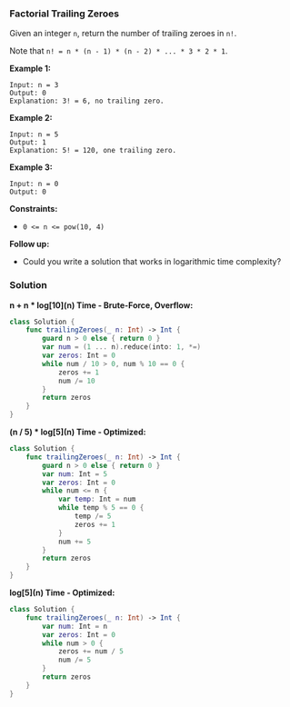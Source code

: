 
### Factorial Trailing Zeroes

Given an integer `n`, return the number of trailing zeroes in `n!`.

Note that `n! = n * (n - 1) * (n - 2) * ... * 3 * 2 * 1`.

__Example 1:__
```
Input: n = 3
Output: 0
Explanation: 3! = 6, no trailing zero.
```
__Example 2:__
```
Input: n = 5
Output: 1
Explanation: 5! = 120, one trailing zero.
```
__Example 3:__
```
Input: n = 0
Output: 0
```

__Constraints:__
* `0 <= n <= pow(10, 4)`

__Follow up:__ 
* Could you write a solution that works in logarithmic time complexity?

### Solution
__n + n * log\[10\](n) Time - Brute-Force, Overflow:__
```Swift
class Solution {
    func trailingZeroes(_ n: Int) -> Int {
        guard n > 0 else { return 0 }
        var num = (1 ... n).reduce(into: 1, *=)
        var zeros: Int = 0
        while num / 10 > 0, num % 10 == 0 {
            zeros += 1
            num /= 10
        }
        return zeros
    }
}
```
__(n / 5) * log\[5\](n) Time - Optimized:__
```Swift
class Solution {
    func trailingZeroes(_ n: Int) -> Int {
        guard n > 0 else { return 0 }
        var num: Int = 5
        var zeros: Int = 0
        while num <= n {
            var temp: Int = num
            while temp % 5 == 0 {
                temp /= 5
                zeros += 1
            }
            num += 5
        }
        return zeros
    }
}
```
__log\[5\](n) Time - Optimized:__
```Swift
class Solution {
    func trailingZeroes(_ n: Int) -> Int {
        var num: Int = n
        var zeros: Int = 0
        while num > 0 {
            zeros += num / 5
            num /= 5
        }
        return zeros
    }
}
```